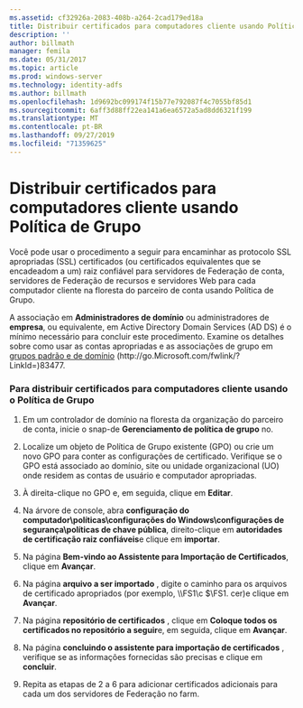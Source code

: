 ```yaml
---
ms.assetid: cf32926a-2083-408b-a264-2cad179ed18a
title: Distribuir certificados para computadores cliente usando Política de Grupo
description: ''
author: billmath
manager: femila
ms.date: 05/31/2017
ms.topic: article
ms.prod: windows-server
ms.technology: identity-adfs
ms.author: billmath
ms.openlocfilehash: 1d9692bc099174f15b77e792087f4c7055bf85d1
ms.sourcegitcommit: 6aff3d88ff22ea141a6ea6572a5ad8dd6321f199
ms.translationtype: MT
ms.contentlocale: pt-BR
ms.lasthandoff: 09/27/2019
ms.locfileid: "71359625"
---
```

# <a name="distribute-certificates-to-client-computers-by-using-group-policy"></a>Distribuir certificados para computadores cliente usando Política de Grupo


Você pode usar o procedimento a seguir para encaminhar as protocolo SSL apropriadas \(SSL\) certificados \(ou certificados equivalentes que se encadeadom a um\) raiz confiável para servidores de Federação de conta, servidores de Federação de recursos e servidores Web para cada computador cliente na floresta do parceiro de conta usando Política de Grupo.  
  
A associação em **Administradores de domínio** ou administradores de **empresa**, ou equivalente, em Active Directory Domain Services \(AD DS\) é o mínimo necessário para concluir este procedimento.  Examine os detalhes sobre como usar as contas apropriadas e as associações de grupo em [grupos padrão e de domínio](https://go.microsoft.com/fwlink/?LinkId=83477) \(http:\/\/go.Microsoft.com\/fwlink\/? LinkId\=\)83477.   
  
### <a name="to-distribute-certificates-to-client-computers-by-using-group-policy"></a>Para distribuir certificados para computadores cliente usando o Política de Grupo  
  
1.  Em um controlador de domínio na floresta da organização do parceiro de conta, inicie o snap\-de **Gerenciamento de política de grupo** no.  
  
2.  Localize um objeto de Política de Grupo existente \(GPO\) ou crie um novo GPO para conter as configurações de certificado. Verifique se o GPO está associado ao domínio, site ou unidade organizacional \(UO\) onde residem as contas de usuário e computador apropriadas.  
  
3.  À direita\-clique no GPO e, em seguida, clique em **Editar**.  
  
4.  Na árvore de console, abra **configuração do computador\\políticas\\configurações do Windows\\configurações de segurança\\políticas de chave pública**, direito\-clique em **autoridades de certificação raiz confiáveis**e clique em **importar**.  
  
5.  Na página **Bem-vindo ao Assistente para Importação de Certificados**, clique em **Avançar**.  
  
6.  Na página **arquivo a ser importado** , digite o caminho para os arquivos de certificado apropriados \(por exemplo, \\\\FS1\\c $\\FS1. cer\)e clique em **Avançar**.  
  
7.  Na página **repositório de certificados** , clique em **Coloque todos os certificados no repositório a seguir**e, em seguida, clique em **Avançar**.  
  
8.  Na página **concluindo o assistente para importação de certificados** , verifique se as informações fornecidas são precisas e clique em **concluir**.  
  
9. Repita as etapas de 2 a 6 para adicionar certificados adicionais para cada um dos servidores de Federação no farm.  
